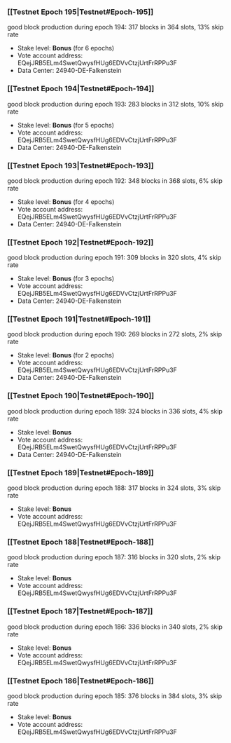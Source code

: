 ### [[Testnet Epoch 195|Testnet#Epoch-195]]
good block production during epoch 194: 317 blocks in 364 slots, 13% skip rate
* Stake level: **Bonus** (for 6 epochs)
* Vote account address: EQejJRB5ELm4SwetQwysfHUg6EDVvCtzjUrtFrRPPu3F
* Data Center: 24940-DE-Falkenstein
### [[Testnet Epoch 194|Testnet#Epoch-194]]
good block production during epoch 193: 283 blocks in 312 slots, 10% skip rate
* Stake level: **Bonus** (for 5 epochs)
* Vote account address: EQejJRB5ELm4SwetQwysfHUg6EDVvCtzjUrtFrRPPu3F
* Data Center: 24940-DE-Falkenstein
### [[Testnet Epoch 193|Testnet#Epoch-193]]
good block production during epoch 192: 348 blocks in 368 slots, 6% skip rate
* Stake level: **Bonus** (for 4 epochs)
* Vote account address: EQejJRB5ELm4SwetQwysfHUg6EDVvCtzjUrtFrRPPu3F
* Data Center: 24940-DE-Falkenstein
### [[Testnet Epoch 192|Testnet#Epoch-192]]
good block production during epoch 191: 309 blocks in 320 slots, 4% skip rate
* Stake level: **Bonus** (for 3 epochs)
* Vote account address: EQejJRB5ELm4SwetQwysfHUg6EDVvCtzjUrtFrRPPu3F
* Data Center: 24940-DE-Falkenstein
### [[Testnet Epoch 191|Testnet#Epoch-191]]
good block production during epoch 190: 269 blocks in 272 slots, 2% skip rate
* Stake level: **Bonus** (for 2 epochs)
* Vote account address: EQejJRB5ELm4SwetQwysfHUg6EDVvCtzjUrtFrRPPu3F
* Data Center: 24940-DE-Falkenstein
### [[Testnet Epoch 190|Testnet#Epoch-190]]
good block production during epoch 189: 324 blocks in 336 slots, 4% skip rate
* Stake level: **Bonus**
* Vote account address: EQejJRB5ELm4SwetQwysfHUg6EDVvCtzjUrtFrRPPu3F
* Data Center: 24940-DE-Falkenstein
### [[Testnet Epoch 189|Testnet#Epoch-189]]
good block production during epoch 188: 317 blocks in 324 slots, 3% skip rate
* Stake level: **Bonus**
* Vote account address: EQejJRB5ELm4SwetQwysfHUg6EDVvCtzjUrtFrRPPu3F
### [[Testnet Epoch 188|Testnet#Epoch-188]]
good block production during epoch 187: 316 blocks in 320 slots, 2% skip rate
* Stake level: **Bonus**
* Vote account address: EQejJRB5ELm4SwetQwysfHUg6EDVvCtzjUrtFrRPPu3F
### [[Testnet Epoch 187|Testnet#Epoch-187]]
good block production during epoch 186: 336 blocks in 340 slots, 2% skip rate
* Stake level: **Bonus**
* Vote account address: EQejJRB5ELm4SwetQwysfHUg6EDVvCtzjUrtFrRPPu3F
### [[Testnet Epoch 186|Testnet#Epoch-186]]
good block production during epoch 185: 376 blocks in 384 slots, 3% skip rate
* Stake level: **Bonus**
* Vote account address: EQejJRB5ELm4SwetQwysfHUg6EDVvCtzjUrtFrRPPu3F